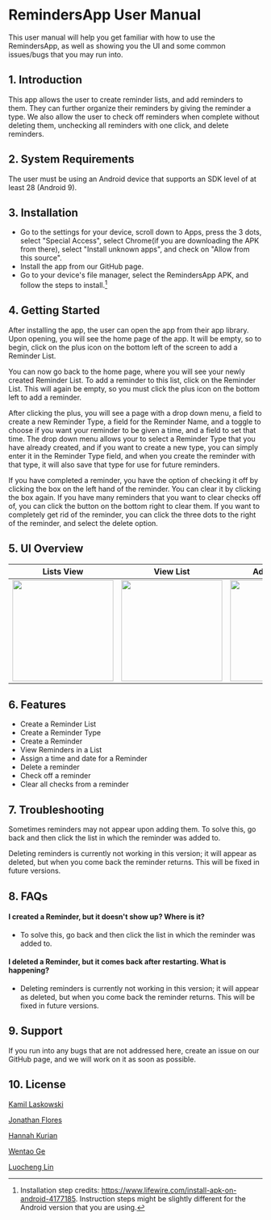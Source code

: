 # RemindersApp User Manual

This user manual will help you get familiar with how to use the RemindersApp, as well as showing you the UI and some common issues/bugs that you may run into.




## 1. Introduction

This app allows the user to create reminder lists, and add reminders to them. They can further organize their reminders by giving the reminder a type. We also allow the user to check off reminders when complete without deleting them, unchecking all reminders with one click, and delete reminders.
## 2. System Requirements

The user must be using an Android device that supports an SDK level of at least 28 (Android 9).
## 3. Installation

- Go to the settings for your device, scroll down to Apps, press the 3 dots, select "Special Access", select Chrome(if you are downloading the APK from there), select "Install unknown apps", and check on "Allow from this source".
- Install the app from our GitHub page.
- Go to your device's file manager, select the RemindersApp APK, and follow the steps to install.[^1]

[^1]: Installation step credits: https://www.lifewire.com/install-apk-on-android-4177185. Instruction steps might be slightly different for the Android version that you are using.
## 4. Getting Started

After installing the app, the user can open the app from their app library. Upon opening, you will see the home page of the app. It will be empty, so to begin, click on the plus icon on the bottom left of the screen to add a Reminder List. 

You can now go back to the home page, where you will see your newly created Reminder List. To add a reminder to this list, click on the Reminder List. This will again be empty, so you must click the plus icon on the bottom left to add a reminder.

After clicking the plus, you will see a page with a drop down menu, a field to create a new Reminder Type, a field for the Reminder Name, and a toggle to choose if you want your reminder to be given a time, and a field to set that time. The drop down menu allows your to select a Reminder Type that you have already created, and if you want to create a new type, you can simply enter it in the Reminder Type field, and when you create the reminder with that type, it will also save that type for use for future reminders.

If you have completed a reminder, you have the option of checking it off by clicking the box on the left hand of the reminder. You can clear it by clicking the box again. If you have many reminders that you want to clear checks off of, you can click the button on the bottom right to clear them. If you want to completely get rid of the reminder, you can click the three dots to the right of the reminder, and select the delete option.

## 5. UI Overview



Lists View           |  View List       | Add Reminder          
:-------------------------:|:-------------------------:|:-------------------------:
<img src="https://i.ibb.co/my2Pr4S/Lists.png" width="200">|  <img src="https://i.ibb.co/8zmW1Mx/Screenshot-20231203-175143.png" width="200">|  <img src="https://i.ibb.co/DG2nH1b/Add-Reminder.png" width="200">



## 6. Features

- Create a Reminder List
- Create a Reminder Type
- Create a Reminder
- View Reminders in a List
- Assign a time and date for a Reminder
- Delete a reminder
- Check off a reminder
- Clear all checks from a reminder

## 7. Troubleshooting

Sometimes reminders may not appear upon adding them. To solve this, go back and then click the list in which the reminder was added to. 

Deleting reminders is currently not working in this version; it will appear as deleted, but when you come back the reminder returns. This will be fixed in future versions.
## 8. FAQs

#### I created a Reminder, but it doesn't show up? Where is it?
- To solve this, go back and then click the list in which the reminder was added to.
#### I deleted a Reminder, but it comes back after restarting. What is happening?
- Deleting reminders is currently not working in this version; it will appear as deleted, but when you come back the reminder returns. This will be fixed in future versions.
## 9. Support

If you run into any bugs that are not addressed here, create an issue on our GitHub page, and we will work on it as soon as possible.
## 10. License

[Kamil Laskowski](https://github.com/kamillask)

[Jonathan Flores](https://github.com/JonathanF226)

[Hannah Kurian](https://github.com/HMKurian)

[Wentao Ge](https://github.com/EliasAlinworse)

[Luocheng Lin](https://github.com/kiralins)